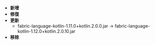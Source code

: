 - **新增**
- **修復**
- **更新**
    - fabric-language-kotlin-1.11.0+kotlin.2.0.0.jar -> fabric-language-kotlin-1.12.0+kotlin.2.0.10.jar
- **移除**